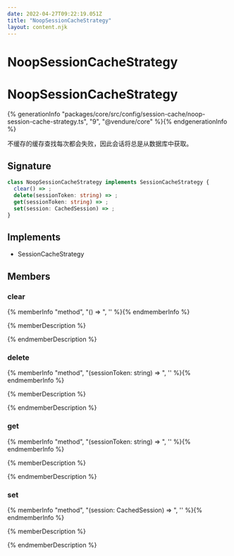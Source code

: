 ```yaml
---
date: 2022-04-27T09:22:19.051Z
title: "NoopSessionCacheStrategy"
layout: content.njk
---
```

[comment]: <> (这个文件是从 PickerCC 源码中生，不要修改。请使用 "docs:build" 脚本命令生成。)

# NoopSessionCacheStrategy


# NoopSessionCacheStrategy

{% generationInfo "packages/core/src/config/session-cache/noop-session-cache-strategy.ts", "9", "@vendure/core" %}{% endgenerationInfo %}

不缓存的缓存查找每次都会失败，因此会话将总是从数据库中获取。

## Signature

```typescript
class NoopSessionCacheStrategy implements SessionCacheStrategy {
  clear() => ;
  delete(sessionToken: string) => ;
  get(sessionToken: string) => ;
  set(session: CachedSession) => ;
}
```
## Implements

 * SessionCacheStrategy


## Members

### clear

{% memberInfo "method", "() => ", '' %}{% endmemberInfo %}

{% memberDescription %}

            

{% endmemberDescription %}

### delete

{% memberInfo "method", "(sessionToken: string) => ", '' %}{% endmemberInfo %}

{% memberDescription %}

            

{% endmemberDescription %}

### get

{% memberInfo "method", "(sessionToken: string) => ", '' %}{% endmemberInfo %}

{% memberDescription %}

            

{% endmemberDescription %}

### set

{% memberInfo "method", "(session: CachedSession) => ", '' %}{% endmemberInfo %}

{% memberDescription %}

            

{% endmemberDescription %}


